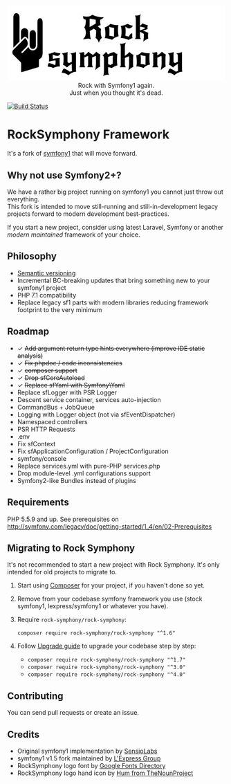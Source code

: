 <p align="center">
  <img src="docs/assets/logo_hand.png" alt="Rock Symphony"><br/>
  Rock with Symfony1 again.<br/>
  Just when you thought it's dead.
</p>


[![Build Status](https://travis-ci.org/rock-symphony/rock-symphony.svg?branch=master)](https://travis-ci.org/rock-symphony/rock-symphony)


RockSymphony Framework
======================

It's a fork of [symfony1](https://github.com/lexpress/symfony1) that will move forward.

Why not use Symfony2+?
----------------------

We have a rather big project running on symfony1 you cannot just throw out everything.  
This fork is intended to move still-running and still-in-development legacy projects forward 
to modern development best-practices.

If you start a new project, consider using latest Laravel, Symfony 
or another *modern maintained* framework of your choice.

Philosophy
----------

- [Semantic versioning](http://semver.org/)
- Incremental BC-breaking updates that bring something new to your symfony1 project
- PHP 7.1 compatibility
- Replace legacy sf1 parts with modern libraries reducing framework footprint to the very minimum

Roadmap
-------

- ✓ ~~Add argument return type hints everywhere (improve IDE static analysis)~~
- ✓ ~~Fix phpdoc / code inconsistencies~~
- ✓ ~~composer support~~
- ✓ ~~Drop sfCoreAutoload~~
- ✓ ~~Replace sfYaml with Symfony\Yaml~~
- Replace sfLogger with PSR Logger
- Descent service container, services auto-injection
- CommandBus + JobQueue
- Logging with Logger object (not via sfEventDispatcher)
- Namespaced controllers
- PSR HTTP Requests
- .env
- Fix sfContext
- Fix sfApplicationConfiguration / ProjectConfiguration
- symfony/console
- Replace services.yml with pure-PHP services.php 
- Drop module-level .yml configurations support
- Symfony2-like Bundles instead of plugins

Requirements
------------

PHP 5.5.9 and up. See prerequisites on http://symfony.com/legacy/doc/getting-started/1_4/en/02-Prerequisites

Migrating to Rock Symphony
--------------------------

It's not recommended to start a new project with Rock Symphony.
It's only intended for old projects to migrate to. 

1. Start using [Composer](http://getcomposer.org/doc/00-intro.md) for your project,
   if you haven't done so yet.
   
2. Remove from your codebase symfony framework you use 
   (stock symfony1, lexpress/symfony1 or whatever you have).

3. Require `rock-symphony/rock-symphony`:

       composer require rock-symphony/rock-symphony "^1.6"

4. Follow [Upgrade guide](./UPGRADE.md) to upgrade your codebase step by step:

   - `composer require rock-symphony/rock-symphony "^1.7"`
   - `composer require rock-symphony/rock-symphony "^3.0"`
   - `composer require rock-symphony/rock-symphony "^4.0"`


Contributing
------------

You can send pull requests or create an issue.

Credits
-------

- Original symfony1 implementation by [SensioLabs](https://sensiolabs.com/)
- symfony1 v1.5 fork maintained by [L'Express Group](https://github.com/LExpress)
- RockSymphony logo font by [Google Fonts Directory](https://fonts.google.com/specimen/New+Rocker)
- RockSymphony logo hand icon by [Hum from TheNounProject](https://thenounproject.com/Hum/)
